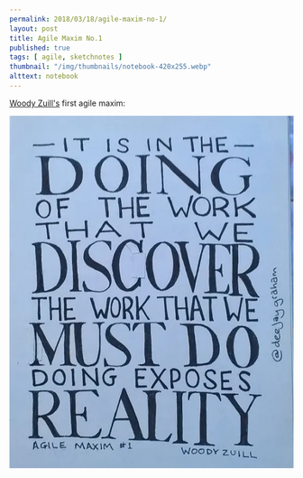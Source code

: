 ```yaml
---
permalink: 2018/03/18/agile-maxim-no-1/
layout: post
title: Agile Maxim No.1
published: true
tags: [ agile, sketchnotes ]
thumbnail: "/img/thumbnails/notebook-420x255.webp"
alttext: notebook
---
```


<a href="https://twitter.com/WoodyZuill">Woody Zuill's</a> first agile maxim:

![maxim](/img/posts/agile-maxim-no-1/agile-maxim-no-1.webp)

